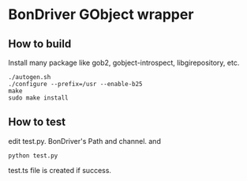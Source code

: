 BonDriver GObject wrapper
===

## How to build
Install many package like gob2, gobject-introspect, libgirepository, etc.
```
./autogen.sh
./configure --prefix=/usr --enable-b25
make
sudo make install
```
## How to test
 edit test.py. BonDriver's Path and channel.
 and
``` 
python test.py
```
 test.ts file is created if success.


